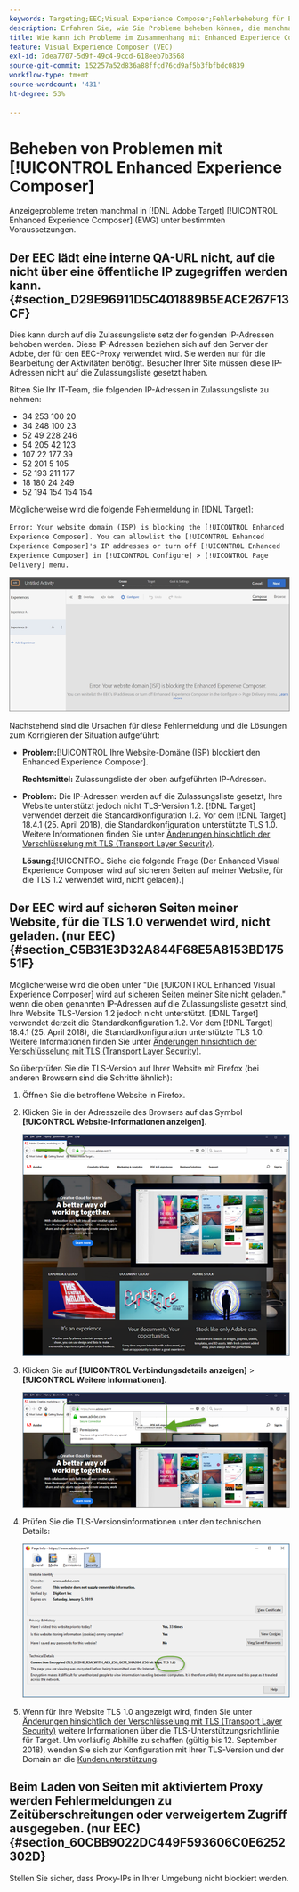 ```yaml
---
keywords: Targeting;EEC;Visual Experience Composer;Fehlerbehebung für Enhanced Experience Composer;Fehlerbehebung
description: Erfahren Sie, wie Sie Probleme beheben können, die manchmal in der Adobe auftreten [!DNL Target] Enhanced Experience Composer (EEC) unter bestimmten Bedingungen.
title: Wie kann ich Probleme im Zusammenhang mit Enhanced Experience Composer beheben?
feature: Visual Experience Composer (VEC)
exl-id: 7dea7707-5d9f-49c4-9ccd-618eeb7b3568
source-git-commit: 152257a52d836a88ffcd76cd9af5b3fbfbdc0839
workflow-type: tm+mt
source-wordcount: '431'
ht-degree: 53%

---
```


# Beheben von Problemen mit [!UICONTROL Enhanced Experience Composer]

Anzeigeprobleme treten manchmal in [!DNL Adobe Target] [!UICONTROL Enhanced Experience Composer] (EWG) unter bestimmten Voraussetzungen.

## Der EEC lädt eine interne QA-URL nicht, auf die nicht über eine öffentliche IP zugegriffen werden kann. {#section_D29E96911D5C401889B5EACE267F13CF}

Dies kann durch auf die Zulassungsliste setz der folgenden IP-Adressen behoben werden. Diese IP-Adressen beziehen sich auf den Server der Adobe, der für den EEC-Proxy verwendet wird. Sie werden nur für die Bearbeitung der Aktivitäten benötigt. Besucher Ihrer Site müssen diese IP-Adressen nicht auf die Zulassungsliste gesetzt haben.

Bitten Sie Ihr IT-Team, die folgenden IP-Adressen in Zulassungsliste zu nehmen:

* 34 253 100 20
* 34 248 100 23
* 52 49 228 246
* 54 205 42 123
* 107 22 177 39
* 52 201 5 105
* 52 193 211 177
* 18 180 24 249
* 52 194 154 154 154

Möglicherweise wird die folgende Fehlermeldung in [!DNL Target]:

`Error: Your website domain (ISP) is blocking the [!UICONTROL Enhanced Experience Composer]. You can allowlist the [!UICONTROL Enhanced Experience Composer]'s IP addresses or turn off [!UICONTROL Enhanced Experience Composer] in [!UICONTROL Configure] > [!UICONTROL Page Delivery] menu.`

![](assets/EEC_error.png)

Nachstehend sind die Ursachen für diese Fehlermeldung und die Lösungen zum Korrigieren der Situation aufgeführt:

* **Problem:**[!UICONTROL Ihre Website-Domäne (ISP) blockiert den Enhanced Experience Composer].

   **Rechtsmittel:** Zulassungsliste der oben aufgeführten IP-Adressen.

* **Problem:** Die IP-Adressen werden auf die Zulassungsliste gesetzt, Ihre Website unterstützt jedoch nicht TLS-Version 1.2. [!DNL Target] verwendet derzeit die Standardkonfiguration 1.2. Vor dem [!DNL Target] 18.4.1 (25. April 2018), die Standardkonfiguration unterstützte TLS 1.0. Weitere Informationen finden Sie unter [Änderungen hinsichtlich der Verschlüsselung mit TLS (Transport Layer Security)](/help/main/c-implementing-target/c-considerations-before-you-implement-target/tls-transport-layer-security-encryption.md#concept_CC1001E9D3AE4BABAF90B8311B0A6451).

   **Lösung:**[!UICONTROL Siehe die folgende Frage (Der Enhanced Visual Experience Composer wird auf sicheren Seiten auf meiner Website, für die TLS 1.2 verwendet wird, nicht geladen).]

## Der EEC wird auf sicheren Seiten meiner Website, für die TLS 1.0 verwendet wird, nicht geladen. (nur EEC)   {#section_C5B31E3D32A844F68E5A8153BD17551F}

Möglicherweise wird die oben unter &quot;Die [!UICONTROL Enhanced Visual Experience Composer] wird auf sicheren Seiten meiner Site nicht geladen.&quot; wenn die oben genannten IP-Adressen auf die Zulassungsliste gesetzt sind, Ihre Website TLS-Version 1.2 jedoch nicht unterstützt. [!DNL Target] verwendet derzeit die Standardkonfiguration 1.2. Vor dem [!DNL Target] 18.4.1 (25. April 2018), die Standardkonfiguration unterstützte TLS 1.0. Weitere Informationen finden Sie unter [Änderungen hinsichtlich der Verschlüsselung mit TLS (Transport Layer Security)](/help/main/c-implementing-target/c-considerations-before-you-implement-target/tls-transport-layer-security-encryption.md#concept_CC1001E9D3AE4BABAF90B8311B0A6451).

So überprüfen Sie die TLS-Version auf Ihrer Website mit Firefox (bei anderen Browsern sind die Schritte ähnlich):

1. Öffnen Sie die betroffene Website in Firefox.
1. Klicken Sie in der Adresszeile des Browsers auf das Symbol **[!UICONTROL Website-Informationen anzeigen]**.

   ![](assets/firefox_more_info.png)

1. Klicken Sie auf **[!UICONTROL Verbindungsdetails anzeigen]** > **[!UICONTROL Weitere Informationen]**.

   ![](assets/firefox_more_info_2.png)

1. Prüfen Sie die TLS-Versionsinformationen unter den technischen Details:

   ![](assets/firefox_more_info_3.png)

1. Wenn für Ihre Website TLS 1.0 angezeigt wird, finden Sie unter  [Änderungen hinsichtlich der Verschlüsselung mit TLS (Transport Layer Security)](/help/main/c-implementing-target/c-considerations-before-you-implement-target/tls-transport-layer-security-encryption.md#concept_CC1001E9D3AE4BABAF90B8311B0A6451) weitere Informationen über die TLS-Unterstützungsrichtlinie für Target. Um vorläufig Abhilfe zu schaffen (gültig bis 12. September 2018), wenden Sie sich zur Konfiguration mit Ihrer TLS-Version und der Domain an die [Kundenunterstützung](/help/main/cmp-resources-and-contact-information.md#reference_ACA3391A00EF467B87930A450050077C).

## Beim Laden von Seiten mit aktiviertem Proxy werden Fehlermeldungen zu Zeitüberschreitungen oder verweigertem Zugriff ausgegeben. (nur EEC)   {#section_60CBB9022DC449F593606C0E6252302D}

Stellen Sie sicher, dass Proxy-IPs in Ihrer Umgebung nicht blockiert werden.

